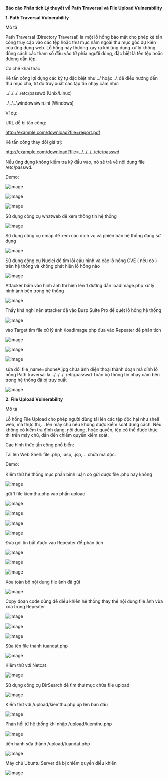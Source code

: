 **Báo cáo Phân tích Lý thuyết về Path Traversal và File Upload Vulnerability**

**1. Path Traversal Vulnerability**

Mô tả

Path Traversal (Directory Traversal) là một lỗ hổng bảo mật cho phép kẻ tấn công truy cập vào các tệp hoặc thư mục nằm ngoài thư mục gốc dự kiến của ứng dụng web. Lỗ hổng này thường xảy ra khi ứng dụng xử lý không đúng cách các tham số đầu vào từ phía người dùng, đặc biệt là tên tệp hoặc đường dẫn tệp.

Cơ chế khai thác

Kẻ tấn công lợi dụng các ký tự đặc biệt như ../ hoặc ..\\ để điều hướng đến thư mục cha, từ đó truy xuất các tập tin nhạy cảm như:

../../../../etc/passwd       (Unix/Linux)

..\\..\\..\\windows\\win.ini (Windows)

Ví dụ:

URL dễ bị tấn công:

http://example.com/download?file=report.pdf

Kẻ tấn công thay đổi giá trị:

http://example.com/download?file=../../../../etc/passwd

Nếu ứng dụng không kiểm tra kỹ đầu vào, nó sẽ trả về nội dung file /etc/passwd.

Demo: 

![image](https://github.com/user-attachments/assets/e534fed1-3dae-4b33-b641-d1303b95bbce)

![image](https://github.com/user-attachments/assets/65837ce2-1bae-44d1-92ec-dc97ea340107)

![image](https://github.com/user-attachments/assets/c8b8a15f-590b-4f35-b719-348d1e16f49c)

Sử dụng công cụ whatweb để xem thông tin hệ thống

![image](https://github.com/user-attachments/assets/e61d7b1d-444c-4b8e-83e6-faefc86967bc)

Sử dụng công cụ nmap để xem các dịch vụ và phiên bản hệ thống đang sử dụng

![image](https://github.com/user-attachments/assets/27042ce4-c0c1-48c8-83c8-9ceda5af5bb5)

Sử dụng công cụ Nuclei để tìm lỗi cấu hình và các lỗ hổng CVE ( nếu có ) trên hệ thống và không phát hiện lỗ hổng nào

![image](https://github.com/user-attachments/assets/34fa7145-f094-4c9e-9487-d35edba3e2ee)

Attacker bấm vào hình ảnh thì hiện lên 1 đường dẫn loadImage.php xử lý hình ảnh bên trong hệ thống

![image](https://github.com/user-attachments/assets/c0400a86-d20f-47ae-9741-a1bf4bb192d6)

Thấy khả nghi nên attacker đã vào Burp Suite Pro để quét lỗ hổng hệ thống

![image](https://github.com/user-attachments/assets/7333df60-0e95-4bb4-beb5-c85aeff64a5e)

vào Target tìm file xử lý ảnh /loadImage.php đưa vào Repeater để phân tích

![image](https://github.com/user-attachments/assets/669b7c73-62cb-4a4b-ba16-cb9dcb0a87b1)

![image](https://github.com/user-attachments/assets/0d93fb10-8852-43a9-b4d5-3c5651360bb7)

![image](https://github.com/user-attachments/assets/b6ffd845-4c35-42ed-9ee2-022336795b9e)

sửa đổi file_name=phoneA.jpg chứa ảnh điện thoại thành đoạn mã dính lỗ hổng Path traversal là ../../../../etc/passwd
Toàn bộ thông tin nhạy cảm bên trong hệ thống đã bị truy xuất

![image](https://github.com/user-attachments/assets/7a38bad7-e8af-4a91-92a6-349070f0d871)



**2. File Upload Vulnerability**

Mô tả

Lỗ hổng File Upload cho phép người dùng tải lên các tệp độc hại như shell web, mã thực thi,... lên máy chủ nếu không được kiểm soát đúng cách. Nếu không có kiểm tra định dạng, nội dung, hoặc quyền, tệp có thể được thực thi trên máy chủ, dẫn đến chiếm quyền kiểm soát.

Các hình thức tấn công phổ biến:

Tải lên Web Shell: file .php, .asp, .jsp,... chứa mã độc.

Demo: 

Kiểm thử hệ thống mục phần bình luận có gửi được file .php hay không

![image](https://github.com/user-attachments/assets/392c901c-a8cc-49ed-8d3d-2b6f5b990027)

gửi 1 file kiemthu.php vào phần upload

![image](https://github.com/user-attachments/assets/71598d9a-3f7d-486f-886d-b6d893b90a78)

![image](https://github.com/user-attachments/assets/8d631e3e-40da-4526-bc7b-dd4918ca0db7)

![image](https://github.com/user-attachments/assets/3e8da87f-e1e4-43d2-8745-a0d527e99904)

![image](https://github.com/user-attachments/assets/e760c51b-599a-47ce-9caa-8c14609e4e49)

Đưa gói tin bắt được vào Repeater để phân tích

![image](https://github.com/user-attachments/assets/61796ee8-2755-4ebb-bb7a-8ba7ee1d244e)

![image](https://github.com/user-attachments/assets/de0db44e-d662-4652-96e4-233d27271fc0)

![image](https://github.com/user-attachments/assets/e0390222-3ca7-4727-91e2-8146db8bf462)

Xóa toàn bộ nội dung file ảnh đã gửi

![image](https://github.com/user-attachments/assets/119c50ca-4ab6-409a-9705-f0e990f149a5)

Copy đoạn code dùng để điều khiển hệ thống thay thế nội dung file ảnh vừa xóa trong Repeater

![image](https://github.com/user-attachments/assets/fe585a0e-2bc3-4085-b63f-a2b1797f4f2d)

![image](https://github.com/user-attachments/assets/1929dd16-1682-4814-8f07-fafd366c36f6)

![image](https://github.com/user-attachments/assets/8d1b424e-ecf1-43ff-b0a4-0b616e80b431)

Sửa tên file thành tuandat.php

![image](https://github.com/user-attachments/assets/7ac47484-5e48-472c-806b-2ee380e0e2b3)

Kiểm thử với Netcat

![image](https://github.com/user-attachments/assets/022ab989-e682-4d4d-901b-7f48afc2833e)

Sử dụng công cụ DirSearch để tìm thư mục chứa file upload

![image](https://github.com/user-attachments/assets/386c73b0-5e40-42f9-9ee3-367965ef42a1)

Kiểm thử với /upload/kiemthu.php up lên ban đầu

![image](https://github.com/user-attachments/assets/b66e6ac7-7317-4878-863c-49b04f618622)

Phản hồi từ hệ thống khi nhập /upload/kiemthu.php

![image](https://github.com/user-attachments/assets/9b06c057-cb80-4b2d-8dbf-a31c9f1c78ee)

tiến hành sửa thành /upload/tuandat.php


![image](https://github.com/user-attachments/assets/fbe0de2b-df98-483a-84b9-30d2a66276f1)

Máy chủ Ubuntu Server đã bị chiếm quyền diều khiển


![image](https://github.com/user-attachments/assets/fcbd36cd-73fb-48d0-a14b-5b0a478469ea)
